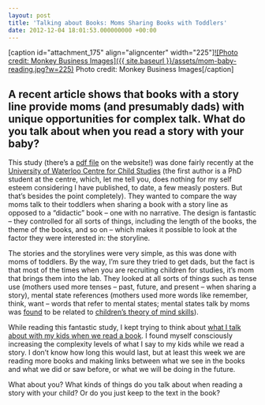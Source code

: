 ```yaml
---
layout: post
title: 'Talking about Books: Moms Sharing Books with Toddlers'
date: 2012-12-04 18:01:53.000000000 +00:00
---
```

[caption id="attachment_175" align="aligncenter" width="225"][![Photo credit: Monkey Business Images]({{ site.baseurl }}/assets/mom-baby-reading.jpg?w=225)](http://galpod.wordpress.com/2012/12/04/talking-about-books-moms-sharing-books-with-toddlers/mom-baby-reading/) Photo credit: Monkey Business Images[/caption]

## A recent article shows that books with a story line provide moms (and presumably dads) with unique opportunities for complex talk. What do you talk about when you read a story with your baby?

This study (there’s a [pdf file](http://www.childstudies.uwaterloo.ca/papers/Nyhout%20and%20O'Neill%20Pre-print.pdf) on the website!) was done fairly recently at the [University of Waterloo Centre for Child Studies](http://www.childstudies.uwaterloo.ca/index.html) (the first author is a PhD student at the centre, which, let me tell you, does nothing for my self esteem considering I have published, to date, a few measly posters. But that’s besides the point completely). They wanted to compare the way moms talk to their toddlers when sharing a book with a story line as opposed to a “didactic” book – one with no narrative. The design is fantastic – they controlled for all sorts of things, including the length of the books, the theme of the books, and so on – which makes it possible to look at the factor they were interested in: the storyline.

The stories and the storylines were very simple, as this was done with moms of toddlers. By the way, I’m sure they tried to get dads, but the fact is that most of the times when you are recruiting children for studies, it’s mom that brings them into the lab. They looked at all sorts of things such as tense use (mothers used more tenses – past, future, and present – when sharing a story), mental state references (mothers used more words like remember, think, want – words that refer to mental states; mental states talk by moms was [found](http://onlinelibrary.wiley.com/doi/10.1111/1467-8624.00435/abstract) to be related to [children’s theory of mind skills](http://galpod.wordpress.com/2012/11/15/156/)).

While reading this fantastic study, I kept trying to think about [what I talk about with my kids when we read a book](http://galpod.wordpress.com/2012/06/05/are-e-books-evil/). I found myself consciously increasing the complexity levels of what I say to my kids while we read a story. I don’t know how long this would last, but at least this week we are reading more books and making links between what we see in the books and what we did or saw before, or what we will be doing in the future.

What about you? What kinds of things do you talk about when reading a story with your child? Or do you just keep to the text in the book?
